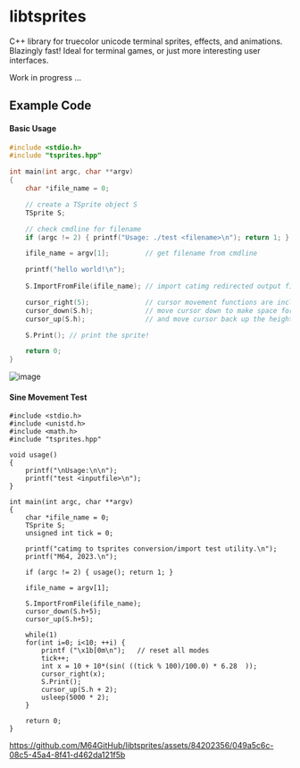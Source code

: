 # libtsprites
C++ library for truecolor unicode terminal sprites, effects, and animations. Blazingly fast! Ideal for terminal games, or just more interesting user interfaces.

Work in progress ...

## Example Code

#### Basic Usage

```C++
#include <stdio.h>
#include "tsprites.hpp"

int main(int argc, char **argv)
{
    char *ifile_name = 0;

    // create a TSprite object S
    TSprite S;

    // check cmdline for filename
    if (argc != 2) { printf("Usage: ./test <filename>\n"); return 1; }

    ifile_name = argv[1];         // get filename from cmdline

    printf("hello world!\n");
    
    S.ImportFromFile(ifile_name); // import catimg redirected output file

    cursor_right(5);              // cursor movement functions are included
    cursor_down(S.h);             // move cursor down to make space for the sprite
    cursor_up(S.h);               // and move cursor back up the height of the sprite

    S.Print(); // print the sprite!

    return 0;
}
```
![image](https://github.com/M64GitHub/libtsprites/assets/84202356/53995d62-ef77-4bd9-be4d-c3d081ebb1f1)

#### Sine Movement Test 
```
#include <stdio.h>
#include <unistd.h>
#include <math.h>
#include "tsprites.hpp"

void usage() 
{
    printf("\nUsage:\n\n");
    printf("test <inputfile>\n");
}

int main(int argc, char **argv)
{
    char *ifile_name = 0;
    TSprite S;
    unsigned int tick = 0;

    printf("catimg to tsprites conversion/import test utility.\n");
    printf("M64, 2023.\n");

    if (argc != 2) { usage(); return 1; }

    ifile_name = argv[1]; 

    S.ImportFromFile(ifile_name);
    cursor_down(S.h+5);
    cursor_up(S.h+5);

    while(1)
    for(int i=0; i<10; ++i) {
        printf ("\x1b[0m\n");   // reset all modes
        tick++;
        int x = 10 + 10*(sin( ((tick % 100)/100.0) * 6.28  ));
        cursor_right(x);
        S.Print();
        cursor_up(S.h + 2);
        usleep(5000 * 2);
    }
    
    return 0;
}
```


https://github.com/M64GitHub/libtsprites/assets/84202356/049a5c6c-08c5-45a4-8f41-d462da121f5b




